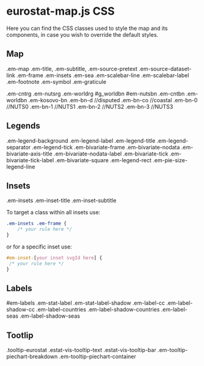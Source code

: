 # eurostat-map.js CSS

Here you can find the CSS classes used to style the map and its components, in case you wish to override the default styles.

## Map
.em-map
.em-title,
.em-subtitle,
.em-source-pretext
.em-source-dataset-link 
.em-frame 
.em-insets
.em-sea 
.em-scalebar-line 
.em-scalebar-label
.em-footnote
.em-symbol
.em-graticule

.em-cntrg
.em-nutsrg
.em-worldrg
#g_worldbn
#em-nutsbn
.em-cntbn
.em-worldbn
.em-kosovo-bn
.em-bn-d //disputed
.em-bn-co //coastal
.em-bn-0 //NUTS0
.em-bn-1 //NUTS1
.em-bn-2 //NUTS2
.em-bn-3 //NUTS3

## Legends
.em-legend-background
.em-legend-label
.em-legend-title
.em-legend-separator
.em-legend-tick 
.em-bivariate-frame
.em-bivariate-nodata 
.em-bivariate-axis-title
.em-bivariate-nodata-label
.em-bivariate-tick
.em-bivariate-tick-label
.em-bivariate-square
.em-legend-rect
.em-pie-size-legend-line

## Insets
.em-insets
.em-inset-title
.em-inset-subtitle

To target a class within all insets use:
```css
.em-insets .em-frame {
    /* your rule here */
}
```
or for a specific inset use:
```css
#em-inset-[your inset svgId here] {
 /* your rule here */
}
```


## Labels
#em-labels
.em-stat-label 
.em-stat-label-shadow 
.em-label-cc 
.em-label-shadow-cc 
.em-label-countries
.em-label-shadow-countries 
.em-label-seas
.em-label-shadow-seas

## Tootlip
.tooltip-eurostat
.estat-vis-tooltip-text
.estat-vis-tooltip-bar
.em-tooltip-piechart-breakdown 
.em-tooltip-piechart-container 
